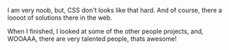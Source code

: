 I am very noob, but, CSS don't looks like that hard. And of course, there a loooot of solutions there in the web.

When I finished, I looked at some of the other people projects, and, WOOAAA, there are very talented people, thats awesome!

